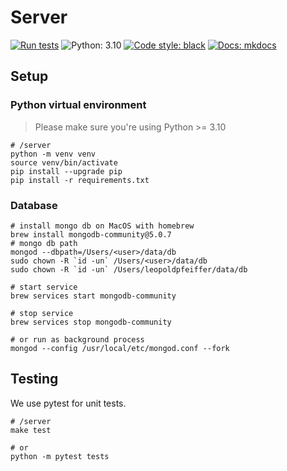 # Server

[![Run tests](https://github.com/leo-pfeiffer/zebbra/actions/workflows/ci.yml/badge.svg)](https://github.com/leo-pfeiffer/zebbra/actions/workflows/ci.yml)
![Python: 3.10](https://img.shields.io/badge/Python-3.10-4B8BBE.svg)
[![Code style: black](https://img.shields.io/badge/code%20style-black-000000.svg)](https://github.com/psf/black)
[![Docs: mkdocs](https://img.shields.io/badge/docs-mkdocs-0096E2)](https://leo-pfeiffer.github.io/zebbra/)

## Setup

### Python virtual environment

> Please make sure you're using Python >= 3.10

```shell
# /server
python -m venv venv
source venv/bin/activate
pip install --upgrade pip
pip install -r requirements.txt
```

### Database

```shell
# install mongo db on MacOS with homebrew
brew install mongodb-community@5.0.7
# mongo db path
mongod --dbpath=/Users/<user>/data/db
sudo chown -R `id -un` /Users/<user>/data/db
sudo chown -R `id -un` /Users/leopoldpfeiffer/data/db

# start service
brew services start mongodb-community

# stop service
brew services stop mongodb-community

# or run as background process
mongod --config /usr/local/etc/mongod.conf --fork
```

## Testing

We use pytest for unit tests.

```shell
# /server
make test

# or
python -m pytest tests
```